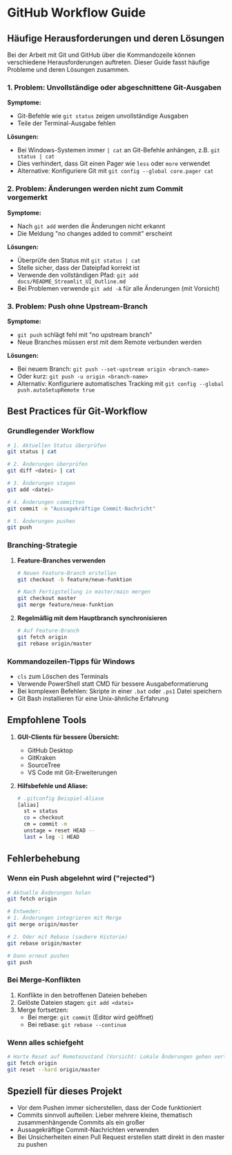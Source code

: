 # GitHub Workflow Guide

## Häufige Herausforderungen und deren Lösungen

Bei der Arbeit mit Git und GitHub über die Kommandozeile können verschiedene Herausforderungen auftreten. Dieser Guide fasst häufige Probleme und deren Lösungen zusammen.

### 1. Problem: Unvollständige oder abgeschnittene Git-Ausgaben

**Symptome:**
- Git-Befehle wie `git status` zeigen unvollständige Ausgaben
- Teile der Terminal-Ausgabe fehlen

**Lösungen:**
- Bei Windows-Systemen immer `| cat` an Git-Befehle anhängen, z.B. `git status | cat`
- Dies verhindert, dass Git einen Pager wie `less` oder `more` verwendet
- Alternative: Konfiguriere Git mit `git config --global core.pager cat`

### 2. Problem: Änderungen werden nicht zum Commit vorgemerkt

**Symptome:**
- Nach `git add` werden die Änderungen nicht erkannt
- Die Meldung "no changes added to commit" erscheint

**Lösungen:**
- Überprüfe den Status mit `git status | cat`
- Stelle sicher, dass der Dateipfad korrekt ist
- Verwende den vollständigen Pfad: `git add docs/README_Streamlit_UI_Outline.md`
- Bei Problemen verwende `git add -A` für alle Änderungen (mit Vorsicht)

### 3. Problem: Push ohne Upstream-Branch

**Symptome:**
- `git push` schlägt fehl mit "no upstream branch"
- Neue Branches müssen erst mit dem Remote verbunden werden

**Lösungen:**
- Bei neuem Branch: `git push --set-upstream origin <branch-name>`
- Oder kurz: `git push -u origin <branch-name>`
- Alternativ: Konfiguriere automatisches Tracking mit `git config --global push.autoSetupRemote true`

## Best Practices für Git-Workflow

### Grundlegender Workflow

```bash
# 1. Aktuellen Status überprüfen
git status | cat

# 2. Änderungen überprüfen
git diff <datei> | cat

# 3. Änderungen stagen
git add <datei>

# 4. Änderungen committen
git commit -m "Aussagekräftige Commit-Nachricht"

# 5. Änderungen pushen
git push
```

### Branching-Strategie

1. **Feature-Branches verwenden**
   ```bash
   # Neuen Feature-Branch erstellen
   git checkout -b feature/neue-funktion
   
   # Nach Fertigstellung in master/main mergen
   git checkout master
   git merge feature/neue-funktion
   ```

2. **Regelmäßig mit dem Hauptbranch synchronisieren**
   ```bash
   # Auf Feature-Branch
   git fetch origin
   git rebase origin/master
   ```

### Kommandozeilen-Tipps für Windows

- `cls` zum Löschen des Terminals
- Verwende PowerShell statt CMD für bessere Ausgabeformatierung
- Bei komplexen Befehlen: Skripte in einer `.bat` oder `.ps1` Datei speichern
- Git Bash installieren für eine Unix-ähnliche Erfahrung

## Empfohlene Tools

1. **GUI-Clients für bessere Übersicht:**
   - GitHub Desktop
   - GitKraken
   - SourceTree
   - VS Code mit Git-Erweiterungen

2. **Hilfsbefehle und Aliase:**
   ```bash
   # .gitconfig Beispiel-Aliase
   [alias]
     st = status
     co = checkout
     cm = commit -m
     unstage = reset HEAD --
     last = log -1 HEAD
   ```

## Fehlerbehebung

### Wenn ein Push abgelehnt wird ("rejected")

```bash
# Aktuelle Änderungen holen
git fetch origin

# Entweder:
# 1. Änderungen integrieren mit Merge
git merge origin/master

# 2. Oder mit Rebase (saubere Historie)
git rebase origin/master

# Dann erneut pushen
git push
```

### Bei Merge-Konflikten

1. Konflikte in den betroffenen Dateien beheben
2. Gelöste Dateien stagen: `git add <datei>`
3. Merge fortsetzen: 
   - Bei merge: `git commit` (Editor wird geöffnet)
   - Bei rebase: `git rebase --continue`

### Wenn alles schiefgeht

```bash
# Harte Reset auf Remotezustand (Vorsicht: Lokale Änderungen gehen verloren)
git fetch origin
git reset --hard origin/master
```

## Speziell für dieses Projekt

- Vor dem Pushen immer sicherstellen, dass der Code funktioniert
- Commits sinnvoll aufteilen: Lieber mehrere kleine, thematisch zusammenhängende Commits als ein großer
- Aussagekräftige Commit-Nachrichten verwenden
- Bei Unsicherheiten einen Pull Request erstellen statt direkt in den master zu pushen 
